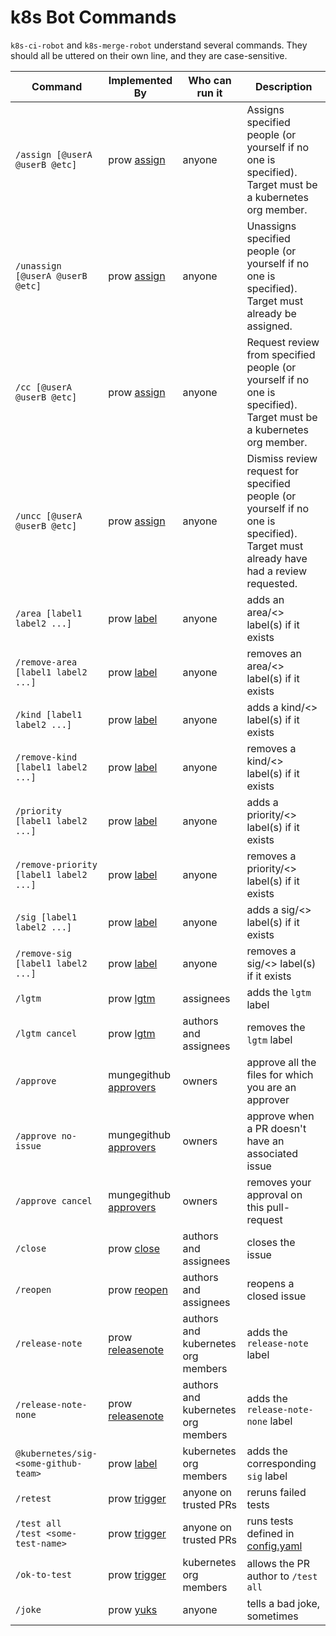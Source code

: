 # k8s Bot Commands

`k8s-ci-robot` and `k8s-merge-robot` understand several commands. They should all be uttered on their own line, and they are case-sensitive.

Command | Implemented By | Who can run it | Description
--- | --- | --- | ---
`/assign [@userA @userB @etc]` | prow [assign](./prow/plugins/assign) | anyone | Assigns specified people (or yourself if no one is specified). Target must be a kubernetes org member.
`/unassign [@userA @userB @etc]` | prow [assign](./prow/plugins/assign) | anyone | Unassigns specified people (or yourself if no one is specified). Target must already be assigned.
`/cc [@userA @userB @etc]` | prow [assign](./prow/plugins/assign) | anyone | Request review from specified people (or yourself if no one is specified). Target must be a kubernetes org member.
`/uncc [@userA @userB @etc]` | prow [assign](./prow/plugins/assign) | anyone | Dismiss review request for specified people (or yourself if no one is specified). Target must already have had a review requested.
`/area [label1 label2 ...]` | prow [label](./prow/plugins/label) | anyone | adds an area/<> label(s) if it exists
`/remove-area [label1 label2 ...]` | prow [label](./prow/plugins/label) | anyone | removes an area/<> label(s) if it exists
`/kind [label1 label2 ...]` | prow [label](./prow/plugins/label) | anyone | adds a kind/<> label(s) if it exists
`/remove-kind [label1 label2 ...]` | prow [label](./prow/plugins/label) | anyone | removes a kind/<> label(s) if it exists
`/priority [label1 label2 ...]` | prow [label](./prow/plugins/label) | anyone | adds a priority/<> label(s) if it exists
`/remove-priority [label1 label2 ...]` | prow [label](./prow/plugins/label) | anyone | removes a priority/<> label(s) if it exists
`/sig [label1 label2 ...]` | prow [label](./prow/plugins/label) | anyone | adds a sig/<> label(s) if it exists
`/remove-sig [label1 label2 ...]` | prow [label](./prow/plugins/label) | anyone | removes a sig/<> label(s) if it exists
`/lgtm` | prow [lgtm](./prow/plugins/lgtm) | assignees | adds the `lgtm` label
`/lgtm cancel` | prow [lgtm](./prow/plugins/lgtm) | authors and assignees | removes the `lgtm` label
`/approve` | mungegithub [approvers](./mungegithub/mungers/approvers) | owners | approve all the files for which you are an approver
`/approve no-issue` | mungegithub [approvers](./mungegithub/mungers/approvers) | owners | approve when a PR doesn't have an associated issue
`/approve cancel` | mungegithub [approvers](./mungegithub/mungers/approvers) | owners | removes your approval on this pull-request
`/close` | prow [close](./prow/plugins/close) | authors and assignees | closes the issue
`/reopen` | prow [reopen](./prow/plugins/reopen) | authors and assignees | reopens a closed issue
`/release-note` | prow [releasenote](./prow/plugins/releasenote) | authors and kubernetes org members | adds the `release-note` label
`/release-note-none` | prow [releasenote](./prow/plugins/releasenote) | authors and kubernetes org members | adds the `release-note-none` label
`@kubernetes/sig-<some-github-team>` | prow [label](./prow/plugins/label) | kubernetes org members | adds the corresponding `sig` label
`/retest` | prow [trigger](./prow/plugins/trigger) | anyone on trusted PRs | reruns failed tests
`/test all`<br>`/test <some-test-name>` | prow [trigger](./prow/plugins/trigger) | anyone on trusted PRs | runs tests defined in [config.yaml](./prow/config.yaml)
`/ok-to-test` | prow [trigger](./prow/plugins/trigger) | kubernetes org members | allows the PR author to `/test all`
`/joke` | prow [yuks](./prow/plugins/yuks) | anyone | tells a bad joke, sometimes
